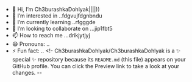 - 👋 Hi, I’m Ch3burashkaDohlyak||||))
- 👀 I’m interested in ..fdgvujfdgnbndu
- 🌱 I’m currently learning ..rfgggde
- 💞️ I’m looking to collaborate on ...jip1fbt5
- 📫 How to reach me ...drikjytjyj
- 😄 Pronouns: ..
- ⚡ Fun fact: ..
<!-
Ch3burashkaDohlyak/Ch3burashkaDohlyak is a ✨ special ✨ repository because its `README.md` (this file) appears on your GitHub profile.
You can click the Preview link to take a look at your changes.
--
